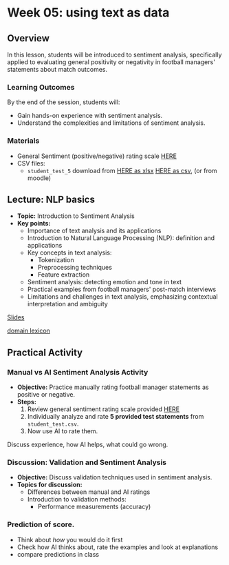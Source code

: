 # Week 05: using text as data

## Overview

In this lesson, students will be introduced to sentiment analysis, specifically applied to evaluating general positivity or negativity in football managers' statements about match outcomes.

### Learning Outcomes

By the end of the session, students will:
- Gain hands-on experience with sentiment analysis.
- Understand the complexities and limitations of sentiment analysis.

### Materials

- General Sentiment (positive/negative) rating scale [HERE](/week05/assets/sentiment-scale.md)
- CSV files:
  - `student_test_5` download from [HERE as xlsx](/week05/assets/student_test_5.xlsx) [HERE as csv](/week05/assets/student_test_5.csv), (or from moodle)
  

## Lecture: NLP basics

- **Topic:** Introduction to Sentiment Analysis
- **Key points:**
  - Importance of text analysis and its applications 
  - Introduction to Natural Language Processing (NLP): definition and applications 
  - Key concepts in text analysis:
    - Tokenization 
    - Preprocessing techniques
    - Feature extraction 
  - Sentiment analysis: detecting emotion and tone in text
  - Practical examples from football managers' post-match interviews
  - Limitations and challenges in text analysis, emphasizing contextual interpretation and ambiguity

[Slides](https://gabors-data-analysis.com/courses/da-w-ai-2025/da-w-ai-05-text-to-data#/title-slide)

[domain lexicon](/data/interviews/domain_lexicon.csv)

## Practical Activity

### Manual vs AI Sentiment Analysis Activity

- **Objective:** Practice manually rating football manager statements as positive or negative.
- **Steps:**
  1. Review general sentiment rating scale provided [HERE](/week05/assets/sentiment-scale.md)
  2. Individually analyze and rate **5 provided test statements** from `student_test.csv`.
  3. Now use AI to rate them.
 
Discuss experience, how AI helps, what could go wrong. 

### Discussion: Validation and Sentiment Analysis

- **Objective:** Discuss validation techniques used in sentiment analysis.
- **Topics for discussion:**
  - Differences between manual and AI ratings
  - Introduction to validation methods:
    - Performance measurements (accuracy)
    
### Prediction of score. 

* Think about *how* you would do it first
* Check how AI thinks about, rate the examples and look at explanations
* compare predictions in class


